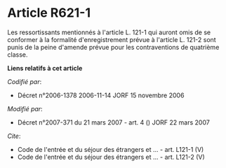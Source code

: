 # Article R621-1

Les ressortissants mentionnés à l'article L. 121-1 qui auront omis de se conformer à la formalité d'enregistrement prévue à
l'article L. 121-2 sont punis de la peine d'amende prévue pour les contraventions de quatrième classe.

**Liens relatifs à cet article**

_Codifié par_:

  - Décret n°2006-1378 2006-11-14 JORF 15 novembre 2006

_Modifié par_:

  - Décret n°2007-371 du 21 mars 2007 - art. 4 () JORF 22 mars 2007

_Cite_:

  - Code de l'entrée et du séjour des étrangers et ... - art. L121-1 (V)
  - Code de l'entrée et du séjour des étrangers et ... - art. L121-2 (V)
